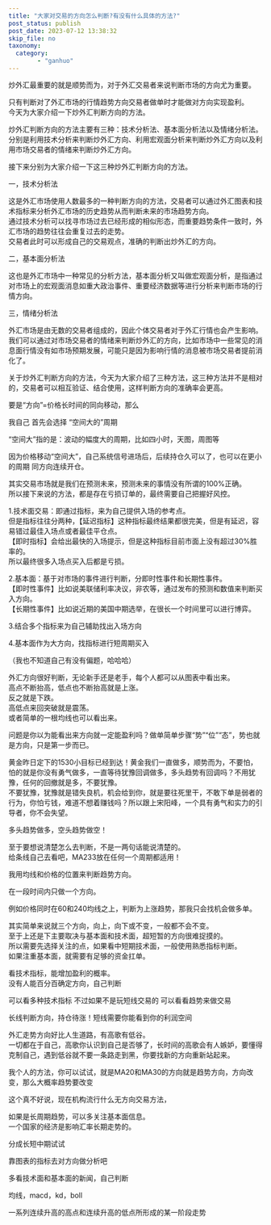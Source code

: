 ```yaml
---
title: "大家对交易的方向怎么判断?有没有什么具体的方法?"
post_status: publish
post_date: 2023-07-12 13:38:32
skip_file: no
taxonomy:
  category:
        - "ganhuo"
---
```


炒外汇最重要的就是顺势而为，对于外汇交易者来说判断市场的方向尤为重要。

只有判断对了外汇市场的行情趋势方向交易者做单时才能做对方向实现盈利。  
今天为大家介绍一下炒外汇判断方向的方法。

炒外汇判断方向的方法主要有三种：技术分析法、基本面分析法以及情绪分析法。  
分别是利用技术分析来判断炒外汇方向、利用宏观面分析来判断炒外汇方向以及利用市场交易者的情绪来判断炒外汇方向。

接下来分别为大家介绍一下这三种炒外汇判断方向的方法。

一，技术分析法

这是外汇市场使用人数最多的一种判断方向的方法，交易者可以通过外汇图表和技术指标来分析外汇市场的历史趋势从而判断未来的市场趋势方向。  
通过技术分析可以找寻市场过去已经形成的相似形态，而重要趋势条件一致时，外汇市场的趋势往往会重复过去的走势。  
交易者此时可以形成自己的交易观点，准确的判断出炒外汇的方向。

二，基本面分析法

这也是外汇市场中一种常见的分析方法，基本面分析又叫做宏观面分析，是指通过对市场上的宏观面消息如重大政治事件、重要经济数据等进行分析来判断市场的行情方向。

三，情绪分析法

外汇市场是由无数的交易者组成的，因此个体交易者对于外汇行情也会产生影响。  
我们可以通过对市场交易者的情绪来判断炒外汇的方向，比如市场中一些常见的消息面行情没有如市场预期发展，可能只是因为影响行情的消息被市场交易者提前消化了。

关于炒外汇判断方向的方法，今天为大家介绍了三种方法，这三种方法并不是相对的，交易者可以相互验证、结合使用，这样判断方向的准确率会更高。

要是“方向”=价格长时间的同向移动，那么

我自己 首先会选择 “空间大的”周期

“空间大”指的是：波动的幅度大的周期，比如四小时，天图，周图等

因为价格移动“空间大”，自己系统信号进场后，后续持仓久可以了，也可以在更小的周期 同方向连续开仓。

其实交易市场就是我们在预测未来，预测未来的事情没有所谓的100%正确。  
所以接下来说的方法，都是存在亏损订单的，最终需要自己把握好风控。

1.技术面交易：即通过指标，来为自己提供入场的参考点。  
但是指标往往分两种，【延迟指标】这种指标最终结果都很完美，但是有延迟，容易错过最佳入场点或者最佳平仓点。  
【即时指标】会给出最快的入场提示，但是这种指标目前市面上没有超过30%胜率的。  
所以最终很多入场点买入后都是亏损。

2.基本面：基于对市场的事件进行判断，分即时性事件和长期性事件。  
【即时性事件】​比如说美联储利率决议，非农等，通过发布的预测和数值来判断买入方向。  
【长期性事件】比如说近期的美国中期选举，在很长一个时间里可以进行博弈。

3.结合多个指标来为自己辅助找出入场方向

4.基本面作为大方向，找指标进行短周期买入

（我也不知道自己有没有偏题，哈哈哈）​

外汇方向很好判断，无论新手还是老手，每个人都可以从图表中看出来。  
高点不断抬高，低点也不断抬高就是上涨。  
反之就是下跌。  
高低点来回突破就是震荡。  
或者简单的一根均线也可以看出来。

问题是你以为能看出来方向就一定能盈利吗？做单简单步骤“势”“位”“态”，势也就是方向，只是第一步而已。

黄金昨日定下的1530小目标已经到达！黄金我们一直做多，顺势而为，不要怕，怕的就是你没有勇气做多，一直等待犹豫回调做多，多头趋势有回调吗？不用犹豫，任何的回撤就是多，不要犹豫。  
不要犹豫，犹豫就是错失良机，机会给到你，就是要往死里干，不敢下单是弱者的行为，你怕亏钱，难道不想着赚钱吗？所以跟上宋阳峰，一个具有勇气和实力的引导者，你不会失望。

多头趋势做多，空头趋势做空！

至于要想说清楚怎么去判断，不是一两句话能说清楚的。  
给条线自己去看吧，MA233放在任何一个周期都适用！

我用均线和价格的位置来判断趋势方向。

在一段时间内只做一个方向。

例如价格同时在60和240均线之上，判断为上涨趋势，那我只会找机会做多单。

其实简单来说就三个方向，向上，向下或不变，一般都不会不变。  
至于上还是下主要取决与基本面和技术面，超短暂的方向很难捉摸的。  
所以需要先选择关注的点，如果看中短期技术面，一般使用熟悉指标判断。  
如果注重基本面，就需要有足够的资金扛单。

看技术指标，能增加盈利的概率。  
没有人能百分百确定方向，自己判断

可以看多种技术指标 不过如果不是玩短线交易的 可以看看趋势来做交易

长线判断方向，持仓待涨！短线需要你能看到你的利润空间

外汇走势方向好比人生道路，有高歌有低谷。  
一切都在于自己，高歌你认识到自己是否够了，长时间的高歌会有人嫉妒，要懂得克制自己，遇到低谷就不要一条路走到黑，你要找新的方向重新站起来。

我个人的方法，你可以试试，就是MA20和MA30的方向就是趋势方向，方向改变，那么大概率趋势要改变

这个真不好说，现在机构流行什么无方向交易方法，

如果是长周期趋势，可以多关注基本面信息。  
一个国家的经济是影响汇率长期走势的。

分成长短中期试试

靠图表的指标去对方向做分析吧

多看技术面和基本面的新闻，自己判断

均线，macd，kd，boll

一系列连续升高的高点和连续升高的低点所形成的某一阶段走势
